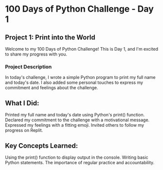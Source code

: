 # 100 Days of Python Challenge - Day 1

## Project 1: Print into the World

Welcome to my 100 Days of Python Challenge! This is Day 1, and I'm excited to share my progress with you.

### Project Description

In today's challenge, I wrote a simple Python program to print my full name and today's date. I also added some personal touches to express my commitment and feelings about the challenge.

## What I Did:

Printed my full name and today's date using Python's print() function.
Declared my commitment to the challenge with a motivational message.
Expressed my feelings with a fitting emoji.
Invited others to follow my progress on Replit.
## Key Concepts Learned:

Using the print() function to display output in the console.
Writing basic Python statements.
The importance of regular practice and accountability.
